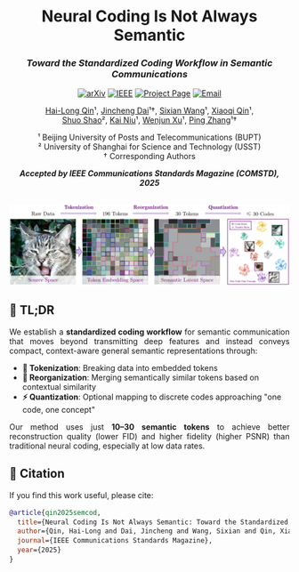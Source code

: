 <div align="center">

# Neural Coding Is Not Always Semantic  
### *Toward the Standardized Coding Workflow in Semantic Communications*

[![arXiv](https://img.shields.io/badge/arXiv-2505.18637-b31b1b.svg)](https://arxiv.org/pdf/2505.18637) 
[![IEEE](https://img.shields.io/badge/IEEE-COMSTD%202025-blue.svg)](https://ieeexplore.ieee.org) 
[![Project Page](https://img.shields.io/badge/Project-Page-green.svg)](https://qin-jingyun.github.io/SemCod) 
[![Email](https://img.shields.io/badge/Contact-Email-red.svg)](mailto:hailong.qin@bupt.edu.cn)

[Hai-Long Qin](https://scholar.google.com/citations?user=N33wbdEAAAAJ)¹, [Jincheng Dai](https://scholar.google.com/citations?user=0I_YtFsAAAAJ)¹†, [Sixian Wang](https://scholar.google.com/citations?user=f9s8H6UAAAAJ)¹, [Xiaoqi Qin](https://scholar.google.com/citations?user=mrEeosAAAAAJ)¹,  
[Shuo Shao](https://ieeexplore.ieee.org/author/37086424888)², [Kai Niu](https://scholar.google.com/citations?user=Dm9tNxoAAAAJ)¹, [Wenjun Xu](https://scholar.google.com/citations?user=NC-ZeKAAAAAJ)¹, [Ping Zhang](https://scholar.google.com/citations?user=LMbrweUAAAAJ)¹†

¹ Beijing University of Posts and Telecommunications (BUPT)  
² University of Shanghai for Science and Technology (USST)  
† Corresponding Authors

***Accepted by IEEE Communications Standards Magazine (COMSTD), 2025***

</div>

##
<p align="center">
  <img src="./images/semcod.svg" alt="Teaser" style="max-width: 100%; height: auto;">
</p>

## 🚀 TL;DR

<p align="justify" style="text-align: justify;">
We establish a <b>standardized coding workflow</b> for semantic communication that moves beyond transmitting deep features and instead conveys compact, context-aware general semantic representations through:
</p>

- **📝 Tokenization**: Breaking data into embedded tokens  
- **🔄 Reorganization**: Merging semantically similar tokens based on contextual similarity  
- **⚡ Quantization**: Optional mapping to discrete codes approaching "one code, one concept"

<p align="justify" style="text-align: justify;">
Our method uses just <b>10–30 semantic tokens</b> to achieve better reconstruction quality (lower FID) and higher fidelity (higher PSNR) than traditional neural coding, especially at low data rates.
</p>

## 📖 Citation

If you find this work useful, please cite:

```bibtex
@article{qin2025semcod,
  title={Neural Coding Is Not Always Semantic: Toward the Standardized Coding Workflow in Semantic Communications},
  author={Qin, Hai-Long and Dai, Jincheng and Wang, Sixian and Qin, Xiaoqi and Shao, Shuo and Niu, Kai and Xu, Wenjun and Zhang, Ping},
  journal={IEEE Communications Standards Magazine},
  year={2025}
}
